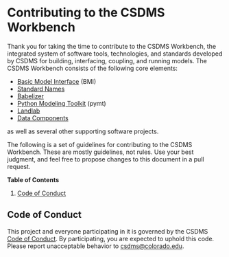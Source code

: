 # Contributing to the CSDMS Workbench

Thank you for taking the time to contribute to the CSDMS Workbench, the integrated system of software tools, technologies, and standards developed by CSDMS for building, interfacing, coupling, and running models.
The CSDMS Workbench consists of the following core elements: 

* [Basic Model Interface](https://bmi.readthedocs.io) (BMI)
* [Standard Names](https://standard-names.readthedocs.io)
* [Babelizer](https://babelizer.readthedocs.io)
* [Python Modeling Toolkit](https://pymt.readthedocs.io) (pymt)
* [Landlab](https://landlab.readthedocs.io)
* [Data Components](https://csdms.colorado.edu/wiki/DataComponents)

as well as several other supporting software projects.

The following is a set of guidelines for contributing to the CSDMS Workbench. These are mostly guidelines, not rules. Use your best judgment, and feel free to propose changes to this document in a pull request.

**Table of Contents**

1. [Code of Conduct](#code-of-conduct)

## Code of Conduct

This project and everyone participating in it is governed by the CSDMS [Code of Conduct](./CODE-OF-CONDUCT.md). By participating, you are expected to uphold this code. Please report unacceptable behavior to csdms@colorado.edu.
